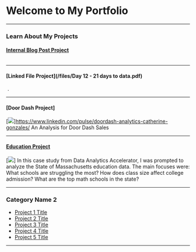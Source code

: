 # Welcome to My Portfolio

---

### Learn About My Projects

#### [Internal Blog Post Project](/bank)
<img src=""/>


---
#### [Linked File Project](/files/Day 12 - 21 days to data.pdf)
<img src=""/>
. 

---
#### [Door Dash Project]
[<img src="Doordash.png"/>]https://www.linkedin.com/pulse/doordash-analytics-catherine-gonzales/
An Analysis for Door Dash Sales


---
#### [Education Project](https://www.linkedin.com/pulse/deep-dive-massachusetts-education-system-how-schools-gonzales/)
[<img src="Education.png"/>]
In this case study from Data Analytics Accelerator, I was prompted to analyze the State of Massachusetts education data. The main focuses were:
What schools are struggling the most?
How does class size affect college admission?
What are the top math schools in the state? 

---

### Category Name 2

- [Project 1 Title](http://example.com/)
- [Project 2 Title](http://example.com/)
- [Project 3 Title](http://example.com/)
- [Project 4 Title](http://example.com/)
- [Project 5 Title](http://example.com/)

---




